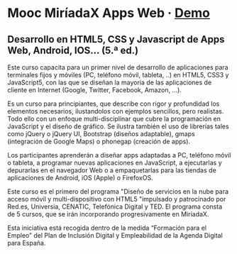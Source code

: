 # Mooc MiríadaX Apps Web · [Demo](http://bcasal.github.io/MOOC-Web-Apps-MiriadaX/)

## Desarrollo en HTML5, CSS y Javascript de Apps Web, Android, IOS... (5.ª ed.)

Este curso capacita para un primer nivel de desarrollo de
aplicaciones para terminales fijos y móviles
(PC, teléfono móvil, tableta, ..) en HTML5, CSS3 y JavaScript5,
con las que se diseñan la mayoría de las aplicaciones de cliente
en Internet (Google, Twitter, Facebook, Amazon, …).

Es un curso para principiantes, que describe con rigor y profundidad
los elementos necesarios, ilustandolos con ejemplos sencillos,
pero realistas. Todo ello con un enfoque multi-disciplinar que cubre
la programación en JavaScript y el diseño de gráfico.
Se ilustra también el uso de librerías tales como jQuery o jQuery UI,
Bootstrap (diseños adaptable), gmaps (integración de Google Maps)
o phonegap (creación de apps).

Los participantes aprenderán a diseñar apps adaptadas a PC,
teléfono móvil o tableta, a programar nuevas aplicaciones en
JavaScript, a ejecutarlas y depurarlas en el navegador Web o a
empaquetarlas para las tiendas de aplicaciones de Android,
iOS (Apple) o FirefoxOS.

Este curso es el primero del programa
"Diseño de servicios en la nube para acceso móvil
y multi-dispositivo con HTML5 "impulsado y patrocinado por Red.es,
Universia, CENATIC, Telefónica Digital y TED.
El programa consta de 5 cursos, que se irán incorporando
progresivamente en MiríadaX.

Esta iniciativa está recogida dentro de la medida
“Formación para el Empleo” del Plan de Inclusión Digital
y Empleabilidad de la Agenda Digital para España.
